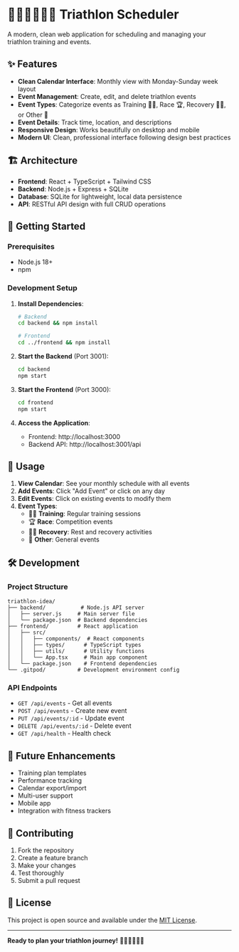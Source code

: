 # 🏊‍♂️🚴‍♂️🏃‍♂️ Triathlon Scheduler

A modern, clean web application for scheduling and managing your triathlon training and events.

## ✨ Features

- **Clean Calendar Interface**: Monthly view with Monday-Sunday week layout
- **Event Management**: Create, edit, and delete triathlon events
- **Event Types**: Categorize events as Training 🏊‍♂️, Race 🏆, Recovery 🧘‍♂️, or Other 📅
- **Event Details**: Track time, location, and descriptions
- **Responsive Design**: Works beautifully on desktop and mobile
- **Modern UI**: Clean, professional interface following design best practices

## 🏗️ Architecture

- **Frontend**: React + TypeScript + Tailwind CSS
- **Backend**: Node.js + Express + SQLite
- **Database**: SQLite for lightweight, local data persistence
- **API**: RESTful API design with full CRUD operations

## 🚀 Getting Started

### Prerequisites

- Node.js 18+ 
- npm

### Development Setup

1. **Install Dependencies**:
   ```bash
   # Backend
   cd backend && npm install
   
   # Frontend
   cd ../frontend && npm install
   ```

2. **Start the Backend** (Port 3001):
   ```bash
   cd backend
   npm start
   ```

3. **Start the Frontend** (Port 3000):
   ```bash
   cd frontend
   npm start
   ```

4. **Access the Application**:
   - Frontend: http://localhost:3000
   - Backend API: http://localhost:3001/api

## 📅 Usage

1. **View Calendar**: See your monthly schedule with all events
2. **Add Events**: Click "Add Event" or click on any day
3. **Edit Events**: Click on existing events to modify them
4. **Event Types**:
   - 🏊‍♂️ **Training**: Regular training sessions
   - 🏆 **Race**: Competition events
   - 🧘‍♂️ **Recovery**: Rest and recovery activities
   - 📅 **Other**: General events

## 🛠️ Development

### Project Structure

```
triathlon-idea/
├── backend/           # Node.js API server
│   ├── server.js     # Main server file
│   └── package.json  # Backend dependencies
├── frontend/         # React application
│   ├── src/
│   │   ├── components/  # React components
│   │   ├── types/      # TypeScript types
│   │   ├── utils/      # Utility functions
│   │   └── App.tsx     # Main app component
│   └── package.json    # Frontend dependencies
└── .gitpod/          # Development environment config
```

### API Endpoints

- `GET /api/events` - Get all events
- `POST /api/events` - Create new event
- `PUT /api/events/:id` - Update event
- `DELETE /api/events/:id` - Delete event
- `GET /api/health` - Health check

## 🎯 Future Enhancements

- Training plan templates
- Performance tracking
- Calendar export/import
- Multi-user support
- Mobile app
- Integration with fitness trackers

## 🤝 Contributing

1. Fork the repository
2. Create a feature branch
3. Make your changes
4. Test thoroughly
5. Submit a pull request

## 📄 License

This project is open source and available under the [MIT License](LICENSE).

---

**Ready to plan your triathlon journey!** 🏊‍♂️🚴‍♂️🏃‍♂️
